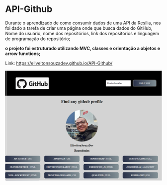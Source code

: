 # API-Github


Durante o aprendizado de como consumir dados de uma API da Resilia, nos foi dado a tarefa de criar uma página onde que busca dados do GitHub, Nome do
usuário, nome dos repositórios, link dos repositórios e linguagem de programação do
repositório;

**o projeto foi estruturado utilizando MVC, classes e orientação a objetos e  arrow functions;**

Link: https://eliveltonsouzadev.github.io/API-Github/


![](https://github.com/EliveltonSouzaDev/API-Github/blob/master/pg.png)
